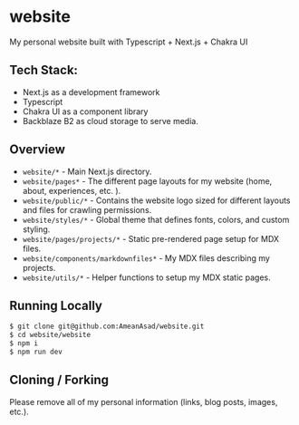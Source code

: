 # website
My personal website built with Typescript + Next.js + Chakra UI

## Tech Stack:
- Next.js as a development framework
- Typescript
- Chakra UI as a component library
- Backblaze B2 as cloud storage to serve media.

## Overview

- `website/*` - Main Next.js directory.
- `website/pages*` - The different page layouts for my website (home, about, experiences, etc. ).
- `website/public/*` - Contains the website logo sized for different layouts and files for crawling permissions.
- `website/styles/*` - Global theme that defines fonts, colors, and custom styling.
- `website/pages/projects/*` - Static pre-rendered page setup for MDX files.
- `website/components/markdownfiles*` - My MDX files describing my projects.
- `website/utils/*` - Helper functions to setup my MDX static pages.


## Running Locally

```bash
$ git clone git@github.com:AmeanAsad/website.git
$ cd website/website
$ npm i
$ npm run dev
```

## Cloning / Forking

Please remove all of my personal information (links, blog posts, images, etc.).
